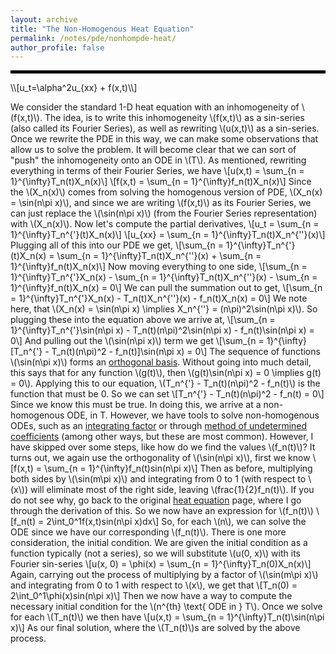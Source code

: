 ```yaml
---
layout: archive
title: "The Non-Homogenous Heat Equation"
permalink: /notes/pde/nonhompde-heat/
author_profile: false
--- 
```

<hr style="border: 2px solid black;">
\\[u_t=\alpha^2u_{xx} + f(x,t)\\] 

We consider the standard 1-D heat equation with an inhomogeneity of \\(f(x,t)\\). The idea, is to write this inhomogeneity \\(f(x,t)\\) as a sin-series (also called its Fourier Series), as well as rewriting \\(u(x,t)\\) as a sin-series. Once we rewrite the PDE in this way, we can make some observations that allow us to solve the problem. It will become clear that we can sort of "push" the inhomogeneity onto an ODE in \\(T\\). As mentioned, rewriting everything in terms of their Fourier Series, we have
\\[u(x,t) = \sum_{n = 1}^{\infty}T_n(t)X_n(x)\\]
\\[f(x,t) = \sum_{n = 1}^{\infty}f_n(t)X_n(x)\\]
Since the \\(X_n(x)\\) comes from solving the homogenous version of PDE, \\(X_n(x) = \sin(n\pi x)\\), and since we are writing \\(f(x,t)\\) as its Fourier Series, we can just replace the \\(\sin(n\pi x)\\) (from the Fourier Series representation) with \\(X_n(x)\\). Now let's compute the partial derivatives, 
\\[u_t = \sum_{n = 1}^{\infty}T_n^{\'}(t)X_n(x)\\]
\\[u_{xx} = \sum_{n = 1}^{\infty}T_n(t)X_n^{\''}(x)\\]
Plugging all of this into our PDE we get,
\\[\sum_{n = 1}^{\infty}T_n^{\'}(t)X_n(x) = \sum_{n = 1}^{\infty}T_n(t)X_n^{\''}(x) + \sum_{n = 1}^{\infty}f_n(t)X_n(x)\\]
Now moving everything to one side,
\\[\sum_{n = 1}^{\infty}T_n^{\'}X_n(x) - \sum_{n = 1}^{\infty}T_n(t)X_n^{\''}(x) - \sum_{n = 1}^{\infty}f_n(t)X_n(x) = 0\\]
We can pull the summation out to get,
\\[\sum_{n = 1}^{\infty}T_n^{\'}X_n(x) - T_n(t)X_n^{\''}(x) - f_n(t)X_n(x) = 0\\]
We note here, that \\(X_n(x) = \sin(n\pi x) \implies X_n^{\''} = (n\pi)^2\sin(n\pi x)\\). So plugging these into the equation above we arrive at, 
\\[\sum_{n = 1}^{\infty}T_n^{\'}\sin(n\pi x) - T_n(t)(n\pi)^2\sin(n\pi x) - f_n(t)\sin(n\pi x) = 0\\]
And pulling out the \\(\sin(n\pi x)\\) term we get
\\[\sum_{n = 1}^{\infty}\[T_n^{\'} - T_n(t)(n\pi)^2 - f_n(t)\]\sin(n\pi x) = 0\\]
The sequence of functions \\(\sin(n\pi x)\\) forms an [orthogonal basis](https://en.wikipedia.org/wiki/Orthogonal_basis). Without going into much detail, this says that for any function \\(g(t)\\), then \\(g(t)\sin(n\pi x) = 0 \implies  g(t) = 0\\). Applying this to our equation, \\(T_n^{\'} - T_n(t)(n\pi)^2 - f_n(t)\\) is the function that must be 0. So we can set \\[T_n^{\'} - T_n(t)(n\pi)^2 - f_n(t) = 0\\] Since we know this must be true. In doing this, we arrive at a non-homogenous ODE, in T. However, we have tools to solve non-homogenous ODEs, such as an [integrating factor](https://en.wikipedia.org/wiki/Integrating_factor) or through [method of undetermined coefficients](https://en.wikipedia.org/wiki/Method_of_undetermined_coefficients) (among other ways, but these are most common). 
However, I have skipped over some steps, like how do we find the values \\(f_n(t)\\)? It turns out, we again use the orthogonality of \\(\sin(n\pi x)\\), first we know
\\[f(x,t) = \sum_{n = 1}^{\infty}f_n(t)sin(n\pi x)\\]
Then as before, multiplying both sides by \\(\sin(m\pi x)\\) and integrating from 0 to 1 (with respect to \\(x\\)) will eliminate most of the right side, leaving \\(frac{1}{2}f_n(t)\\). If you do not see why, go back to the original [heat equation](heatequation.md) page, where I go through the derivation of this. So we now have an expression for \\(f_n(t)\\)
\\[f_n(t) = 2\int_0^1f(x,t)sin(n\pi x)dx\\]
So, for each \\(n\\), we can solve the ODE since we have our corresponding \\(f_n(t)\\). There is one more consideration, the initial condition. We are given the initial condition as a function typically (not a series), so we will substitute \\(u(0, x)\\) with its Fourier sin-series
\\[u(x, 0) = \phi(x) = \sum_{n = 1}^{\infty}T_n(0)X_n(x)\\]
Again, carrying out the process of multiplying by a factor of \\(\sin(m\pi x)\\) and integrating from 0 to 1 with respect to \\(x\\), we get that
\\[T_n(0) = 2\int_0^1\phi(x)sin(n\pi x)\\]
Then we now have a way to compute the necessary initial condition for the \\(n^{th} \text{ ODE in } T\\).
Once we solve for each \\(T_n(t)\\) we then have \\[u(x,t) = \sum_{n = 1}^{\infty}T_n(t)\sin(n\pi x)\\]
As our final solution, where the \\(T_n(t)\\)s are solved by the above process.
